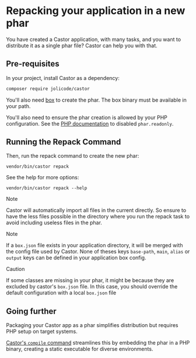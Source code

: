 # Repacking your application in a new phar

You have created a Castor application, with many tasks, and you want to
distribute it as a single phar file? Castor can help you with that.

## Pre-requisites

In your project, install Castor as a dependency:

```bash
composer require jolicode/castor
```

You'll also need
[box](https://github.com/box-project/box/blob/main/doc/installation.md#installation)
to create the phar. The box binary must be available in your path.

You'll also need to ensure the phar creation is allowed by your PHP
configuration. See the [PHP
documentation](https://www.php.net/manual/en/phar.configuration.php#ini.phar.readonly) to disabled
`phar.readonly`.

## Running the Repack Command

Then, run the repack command to create the new phar:

```
vendor/bin/castor repack
```

See the help for more options:

```
vendor/bin/castor repack --help
```

> [!NOTE]
> Castor will automatically import all files in the current directly.
> So ensure to have the less files possible in the directory where you run the
> repack task to avoid including useless files in the phar.

> [!NOTE]
> If a `box.json` file exists in your application directory,
> it will be merged with the config file used by Castor.
> None of theses keys `base-path`, `main`, `alias` or `output` keys can be
> defined in your application box config.

> [!CAUTION]
>  If some classes are missing in your phar, it might be because they are
> excluded by castor's `box.json` file. In this case, you should override the
> default configuration with a local `box.json` file

## Going further

Packaging your Castor app as a phar simplifies distribution but requires PHP
setup on target systems.

[Castor's `compile` command](compile.md) streamlines this by embedding the phar
in a PHP binary, creating a static executable for diverse environments.
